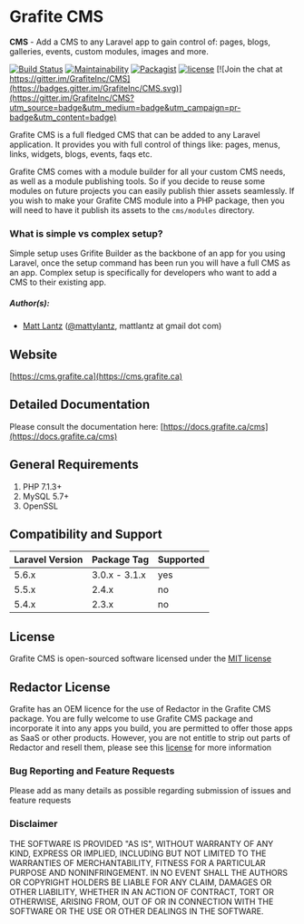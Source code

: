 # Grafite CMS

**CMS** - Add a CMS to any Laravel app to gain control of: pages, blogs, galleries, events, custom modules, images and more.

[![Build Status](https://travis-ci.org/GrafiteInc/CMS.svg?branch=master)](https://travis-ci.org/GrafiteInc/CMS)
[![Maintainability](https://api.codeclimate.com/v1/badges/f28b73ebf600f2db7f48/maintainability)](https://codeclimate.com/github/GrafiteInc/CMS/maintainability)
[![Packagist](https://img.shields.io/packagist/dt/grafite/cms.svg?maxAge=2592000)](https://packagist.org/packages/grafite/cms)
[![license](https://img.shields.io/github/license/mashape/apistatus.svg?maxAge=2592000)](https://packagist.org/packages/grafite/cms)
[![Join the chat at https://gitter.im/GrafiteInc/CMS](https://badges.gitter.im/GrafiteInc/CMS.svg)](https://gitter.im/GrafiteInc/CMS?utm_source=badge&utm_medium=badge&utm_campaign=pr-badge&utm_content=badge)

Grafite CMS is a full fledged CMS that can be added to any Laravel application. It provides you with full control of things like: pages, menus, links, widgets, blogs, events, faqs etc.

Grafite CMS comes with a module builder for all your custom CMS needs, as well as a module publishing tools. So if you decide to reuse some modules on future projects you can easily publish thier assets seamlessly. If you wish to make your Grafite CMS module into a PHP package, then you will need to have it publish its assets to the `cms/modules` directory.

### What is simple vs complex setup?
Simple setup uses Grifite Builder as the backbone of an app for you using Laravel, once the setup command has been run you will have a full CMS as an app. Complex setup is specifically for developers who want to add a CMS to their existing app.

##### Author(s):
* [Matt Lantz](https://github.com/mlantz) ([@mattylantz](http://twitter.com/mattylantz), mattlantz at gmail dot com)

## Website
[https://cms.grafite.ca](https://cms.grafite.ca)

## Detailed Documentation
Please consult the documentation here: [https://docs.grafite.ca/cms](https://docs.grafite.ca/cms)

## General Requirements
1. PHP 7.1.3+
1. MySQL 5.7+
2. OpenSSL

## Compatibility and Support
| Laravel Version | Package Tag | Supported |
|-----------------|-------------|-----------|
| 5.6.x | 3.0.x - 3.1.x | yes |
| 5.5.x | 2.4.x | no |
| 5.4.x | 2.3.x | no |

## License
Grafite CMS is open-sourced software licensed under the [MIT license](http://opensource.org/licenses/MIT)

## Redactor License
Grafite has an OEM licence for the use of Redactor in the Grafite CMS package.
You are fully welcome to use Grafite CMS package and incorporate it into any apps you build, you are permitted to offer those apps as SaaS or other products.
However, you are not entitle to strip out parts of Redactor and resell them, please see this [license](https://imperavi.com/redactor/license/) for more information

### Bug Reporting and Feature Requests
Please add as many details as possible regarding submission of issues and feature requests

### Disclaimer
THE SOFTWARE IS PROVIDED "AS IS", WITHOUT WARRANTY OF ANY KIND, EXPRESS OR IMPLIED, INCLUDING BUT NOT LIMITED TO THE WARRANTIES OF MERCHANTABILITY, FITNESS FOR A PARTICULAR PURPOSE AND NONINFRINGEMENT. IN NO EVENT SHALL THE AUTHORS OR COPYRIGHT HOLDERS BE LIABLE FOR ANY CLAIM, DAMAGES OR OTHER LIABILITY, WHETHER IN AN ACTION OF CONTRACT, TORT OR OTHERWISE, ARISING FROM, OUT OF OR IN CONNECTION WITH THE SOFTWARE OR THE USE OR OTHER DEALINGS IN THE SOFTWARE.
